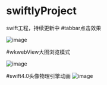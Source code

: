 # swiftlyProject
swift工程，持续更新中
#tabbar点击效果

![image](https://github.com/niuxinhuai/swiftlyProject/blob/master/tabbar.gif) 

#wkwebView大图浏览模式

![image](https://github.com/niuxinhuai/swiftlyProject/blob/master/pictureModel.gif) 

#swift4.0头像物理引擎动画
![image](https://github.com/niuxinhuai/swiftlyProject/blob/master/Untitled1.gif) 
